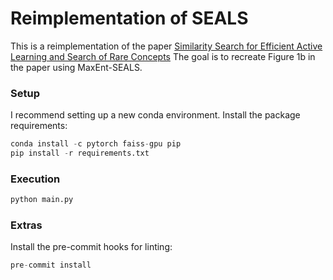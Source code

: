 # Reimplementation of SEALS

This is a reimplementation of the paper [Similarity Search for Efficient Active Learning and Search of Rare Concepts](https://arxiv.org/pdf/2007.00077.pdf)
The goal is to recreate Figure 1b in the paper using MaxEnt-SEALS.

### Setup
I recommend setting up a new conda environment.
Install the package requirements:
```python
conda install -c pytorch faiss-gpu pip
pip install -r requirements.txt
```

### Execution
```python
python main.py
```

### Extras
Install the pre-commit hooks for linting:
```python
pre-commit install
```
